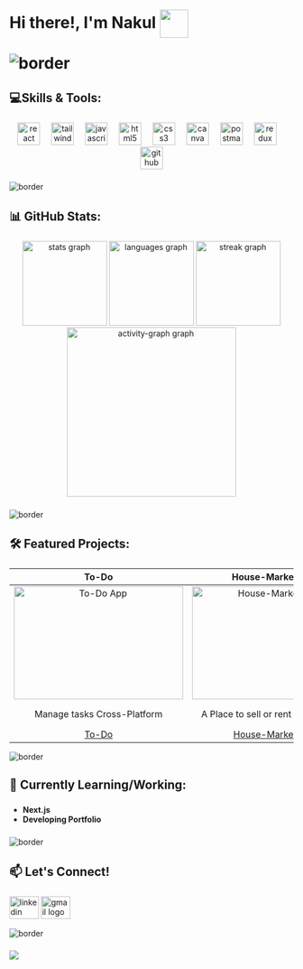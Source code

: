 <!-- [![BentoHub grid image](https://cloud.appwrite.io/v1/storage/buckets/667d390e003b1971a8be/files/674929fd0015d7aab446/preview?project=667d35ca0017fb21fc6c)](https://bentohub.netlify.app/) -->

<h1> Hi there!, I'm Nakul  <img align="center" src="https://github.com/user-attachments/assets/1dbcad03-b128-41c0-83cf-fbb3d47b9e89" height="50" width="50" </h1> 

![border](https://github.com/user-attachments/assets/3069c561-91a2-426f-8ff5-b4351980b3e7)
<!-- 🌟👋 -->

###

<h2 align="left">💻Skills & Tools:</h2>


###

<div align="center">
  <img src="https://cdn.simpleicons.org/react/61DAFB" height="40" alt="react logo"  />
  <img width="12" />
  <img src="https://cdn.simpleicons.org/tailwindcss/06B6D4" height="40" alt="tailwindcss logo"  />
  <img width="12" />
  <img src="https://cdn.simpleicons.org/javascript/F7DF1E" height="40" alt="javascript logo"  />
  <img width="12" />
  <img src="https://cdn.simpleicons.org/html5/E34F26" height="40" alt="html5 logo"  />
  <img width="12" />
  <img src="https://cdn.simpleicons.org/css3/1572B6" height="40" alt="css3 logo"  />
  <img width="12" />
  <img src="https://cdn.simpleicons.org/canva/00C4CC" height="40" alt="canva logo"  />
  <img width="12" />
  <img src="https://cdn.simpleicons.org/postman/FF6C37" height="40" alt="postman logo"  />
  <img width="12" />
  <img src="https://cdn.simpleicons.org/redux/764ABC" height="40" alt="redux logo"  />
  <img width="12" />
  <img src="https://skillicons.dev/icons?i=github" height="40" alt="github logo"  />
</div>

###

![border](https://github.com/user-attachments/assets/3069c561-91a2-426f-8ff5-b4351980b3e7)

<h2 align="left">📊 GitHub Stats:</h2>

###

<div align="center">
  <img src="https://github-readme-stats.vercel.app/api?username=imnakul&hide_title=false&hide_rank=false&show_icons=true&include_all_commits=true&count_private=true&disable_animations=false&theme=tokyonight&locale=en&hide_border=false&order=1" height="150" alt="stats graph"  />
  <img src="https://github-readme-stats.vercel.app/api/top-langs?username=imnakul&locale=en&hide_title=false&layout=compact&card_width=320&langs_count=5&theme=tokyonight&hide_border=false&order=2" height="150" alt="languages graph"  />
  <img src="https://streak-stats.demolab.com?user=imnakul&locale=en&mode=daily&theme=dracula&hide_border=false&border_radius=5&order=3" height="150" alt="streak graph"  />
  <img src="https://github-readme-activity-graph.vercel.app/graph?username=imnakul&radius=16&theme=react&area=true&order=5" height="300" alt="activity-graph graph"  />
</div>

###

<!-- <img src="https://raw.githubusercontent.com/imnakul/imnakul/output/snake.svg" alt="Snake animation" /> -->

###

<!-- <br clear="both"> -->

![border](https://github.com/user-attachments/assets/3069c561-91a2-426f-8ff5-b4351980b3e7)

<h2 align="left">🛠️ Featured Projects:</h2>

###

To-Do             |  House-MarketPlace | Github-Finder
:-------------------------:|:-------------------------:|:-------------------------:
<img src="https://github.com/user-attachments/assets/db8a1cd1-62ef-4aad-8052-55b55f268704" alt="To-Do App" width="300" height="200"> |  <img src="https://github.com/user-attachments/assets/963de55d-f02d-43dc-9fde-57c00ff1eacd" alt="House-MarketPlace" width="300" height="200"> |  <img src="https://github.com/user-attachments/assets/473db52f-89c0-450b-8030-075ccbfc0354" alt="GithubFinder" width="300" height="200">
Manage tasks Cross-Platform | A Place to sell or rent your Property | Find any github User and its Repositories
[To-Do](https://github.com/imnakul/to-do-context-local)  |  [House-MarketPlace](https://github.com/imnakul/house-marketplace-app) | [Github-Finder](https://github.com/imnakul/Github-Finder_using_Vite.js)

![border](https://github.com/user-attachments/assets/3069c561-91a2-426f-8ff5-b4351980b3e7)
###


<h2 align="left">🌱 Currently Learning/Working:</h2>

###

- **Next.js** 
- **Developing Portfolio**

###

![border](https://github.com/user-attachments/assets/3069c561-91a2-426f-8ff5-b4351980b3e7)

<h2 align="left">📫 Let's Connect!</h2>

###


<div align="left">
  <img src="https://raw.githubusercontent.com/maurodesouza/profile-readme-generator/master/src/assets/icons/social/linkedin/default.svg" width="52" height="40" alt="linkedin logo"  />
  <img src="https://raw.githubusercontent.com/maurodesouza/profile-readme-generator/master/src/assets/icons/social/gmail/default.svg" width="52" height="40" alt="gmail logo"  />
</div>

![border](https://github.com/user-attachments/assets/3069c561-91a2-426f-8ff5-b4351980b3e7)
###

<!--
### 🔝 Top Contributed Repo
![](https://github-contributor-stats.vercel.app/api?username=imnakul&limit=5&theme=dark&combine_all_yearly_contributions=true)
-->

[![](https://visitcount.itsvg.in/api?id=imnakul&icon=7&color=0)](https://visitcount.itsvg.in)



